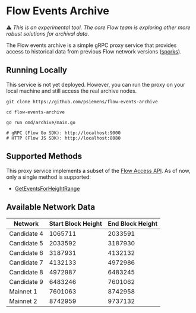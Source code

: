 # Flow Events Archive

:warning: _This is an experimental tool.
The core Flow team is exploring other more robust solutions for archival data._

The Flow events archive is a simple gRPC proxy service 
that provides access to historical data from previous 
Flow network versions ([sporks](https://docs.onflow.org/node-operation/spork/)).

## Running Locally

This service is not yet deployed. 
However, you can run the proxy on your local machine and still access the real archive nodes.

```shell
git clone https://github.com/psiemens/flow-events-archive

cd flow-events-archive

go run cmd/archive/main.go

# gRPC (Flow Go SDK): http://localhost:9000
# HTTP (Flow JS SDK): http://localhost:8080
```
## Supported Methods

This proxy service implements a subset of the [Flow Access API](https://docs.onflow.org/access-api).
As of now, only a single method is supported:

- [GetEventsForHeightRange](https://docs.onflow.org/access-api#geteventsforheightrange)

## Available Network Data

| Network | Start Block Height | End Block Height |
|---------|--------------------|------------------|
| Candidate 4 | 1065711 | 2033591 |
| Candidate 5 | 2033592 | 3187930 |
| Candidate 6 | 3187931 | 4132132 |
| Candidate 7 | 4132133 | 4972986 |
| Candidate 8 | 4972987 | 6483245 |
| Candidate 9 | 6483246 | 7601062 |
| Mainnet 1   | 7601063 | 8742958 |
| Mainnet 2   | 8742959 | 9737132 |


